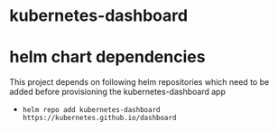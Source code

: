 # kubernetes-dashboard

# helm chart dependencies
This project depends on following helm repositories which need to be added before provisioning the kubernetes-dashboard app

* ```helm repo add kubernetes-dashboard	https://kubernetes.github.io/dashboard```
